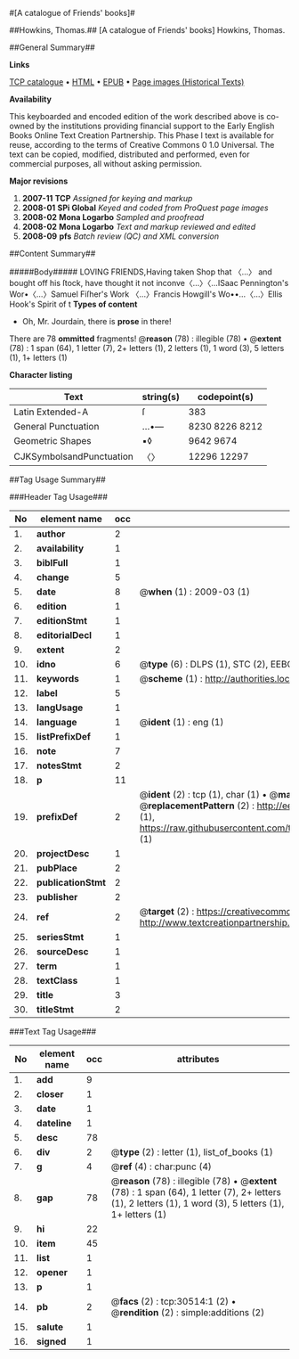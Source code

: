 #[A catalogue of Friends' books]#

##Howkins, Thomas.##
[A catalogue of Friends' books]
Howkins, Thomas.

##General Summary##

**Links**

[TCP catalogue](http://www.ota.ox.ac.uk/tcp/)  • 
[HTML](http://tei.it.ox.ac.uk/tcp/Texts-HTML/free/A44/A44816.html)  • 
[EPUB](http://tei.it.ox.ac.uk/tcp/Texts-EPUB/free/A44/A44816.epub) • 
[Page images (Historical Texts)](https://data.historicaltexts.jisc.ac.uk/view?pubId=eebo-99826122e&pageId=eebo-99826122e-30514-1)

**Availability**

This keyboarded and encoded edition of the
	       work described above is co-owned by the institutions
	       providing financial support to the Early English Books
	       Online Text Creation Partnership. This Phase I text is
	       available for reuse, according to the terms of Creative
	       Commons 0 1.0 Universal. The text can be copied,
	       modified, distributed and performed, even for
	       commercial purposes, all without asking permission.

**Major revisions**

1. __2007-11__ __TCP__ *Assigned for keying and markup*
1. __2008-01__ __SPi Global__ *Keyed and coded from ProQuest page images*
1. __2008-02__ __Mona Logarbo__ *Sampled and proofread*
1. __2008-02__ __Mona Logarbo__ *Text and markup reviewed and edited*
1. __2008-09__ __pfs__ *Batch review (QC) and XML conversion*

##Content Summary##

#####Body#####
LOVING FRIENDS,Having taken Shop that 〈…〉 and bought off his ſtock, have thought it not inconve〈…〉〈…ISaac Pennington's Wor•〈…〉Samuel Fiſher's Work 〈…〉Francis Howgill's Wo••…〈…〉Ellis Hook's Spirit of t
**Types of content**

  * Oh, Mr. Jourdain, there is **prose** in there!

There are 78 **ommitted** fragments! 
 @__reason__ (78) : illegible (78)  •  @__extent__ (78) : 1 span (64), 1 letter (7), 2+ letters (1), 2 letters (1), 1 word (3), 5 letters (1), 1+ letters (1)

**Character listing**


|Text|string(s)|codepoint(s)|
|---|---|---|
|Latin Extended-A|ſ|383|
|General Punctuation|…•—|8230 8226 8212|
|Geometric Shapes|▪◊|9642 9674|
|CJKSymbolsandPunctuation|〈〉|12296 12297|

##Tag Usage Summary##

###Header Tag Usage###

|No|element name|occ|attributes|
|---|---|---|---|
|1.|__author__|2||
|2.|__availability__|1||
|3.|__biblFull__|1||
|4.|__change__|5||
|5.|__date__|8| @__when__ (1) : 2009-03 (1)|
|6.|__edition__|1||
|7.|__editionStmt__|1||
|8.|__editorialDecl__|1||
|9.|__extent__|2||
|10.|__idno__|6| @__type__ (6) : DLPS (1), STC (2), EEBO-CITATION (1), PROQUEST (1), VID (1)|
|11.|__keywords__|1| @__scheme__ (1) : http://authorities.loc.gov/ (1)|
|12.|__label__|5||
|13.|__langUsage__|1||
|14.|__language__|1| @__ident__ (1) : eng (1)|
|15.|__listPrefixDef__|1||
|16.|__note__|7||
|17.|__notesStmt__|2||
|18.|__p__|11||
|19.|__prefixDef__|2| @__ident__ (2) : tcp (1), char (1)  •  @__matchPattern__ (2) : ([0-9\-]+):([0-9IVX]+) (1), (.+) (1)  •  @__replacementPattern__ (2) : http://eebo.chadwyck.com/downloadtiff?vid=$1&page=$2 (1), https://raw.githubusercontent.com/textcreationpartnership/Texts/master/tcpchars.xml#$1 (1)|
|20.|__projectDesc__|1||
|21.|__pubPlace__|2||
|22.|__publicationStmt__|2||
|23.|__publisher__|2||
|24.|__ref__|2| @__target__ (2) : https://creativecommons.org/publicdomain/zero/1.0/ (1), http://www.textcreationpartnership.org/docs/. (1)|
|25.|__seriesStmt__|1||
|26.|__sourceDesc__|1||
|27.|__term__|1||
|28.|__textClass__|1||
|29.|__title__|3||
|30.|__titleStmt__|2||


###Text Tag Usage###

|No|element name|occ|attributes|
|---|---|---|---|
|1.|__add__|9||
|2.|__closer__|1||
|3.|__date__|1||
|4.|__dateline__|1||
|5.|__desc__|78||
|6.|__div__|2| @__type__ (2) : letter (1), list_of_books (1)|
|7.|__g__|4| @__ref__ (4) : char:punc (4)|
|8.|__gap__|78| @__reason__ (78) : illegible (78)  •  @__extent__ (78) : 1 span (64), 1 letter (7), 2+ letters (1), 2 letters (1), 1 word (3), 5 letters (1), 1+ letters (1)|
|9.|__hi__|22||
|10.|__item__|45||
|11.|__list__|1||
|12.|__opener__|1||
|13.|__p__|1||
|14.|__pb__|2| @__facs__ (2) : tcp:30514:1 (2)  •  @__rendition__ (2) : simple:additions (2)|
|15.|__salute__|1||
|16.|__signed__|1||
